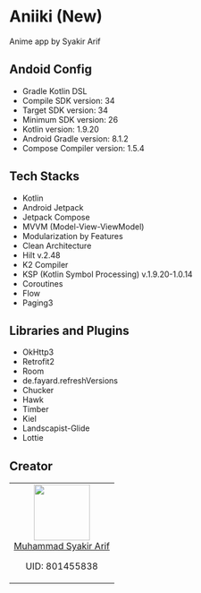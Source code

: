 # Aniiki (New)

Anime app by Syakir Arif

## Andoid Config

- Gradle Kotlin DSL
- Compile SDK version: 34
- Target SDK version: 34
- Minimum SDK version: 26
- Kotlin version: 1.9.20
- Android Gradle version: 8.1.2
- Compose Compiler version: 1.5.4

## Tech Stacks

- Kotlin
- Android Jetpack
- Jetpack Compose
- MVVM (Model-View-ViewModel)
- Modularization by Features
- Clean Architecture
- Hilt v.2.48
- K2 Compiler
- KSP (Kotlin Symbol Processing) v.1.9.20-1.0.14
- Coroutines
- Flow
- Paging3

## Libraries and Plugins

- OkHttp3
- Retrofit2
- Room
- de.fayard.refreshVersions
- Chucker
- Hawk
- Timber
- Kiel
- Landscapist-Glide
- Lottie

## Creator

<table>
  <tbody>
    <tr>
      <td align="center" valign="top">
        <img width="100" height="100" src="https://github.com/syakirarif.png?s=150">
        <br>
        <a href="https://github.com/syakirarif">Muhammad Syakir Arif</a>
        <p>UID: 801455838</p>
      </td>
    </tr>
  </tbody>
</table>
